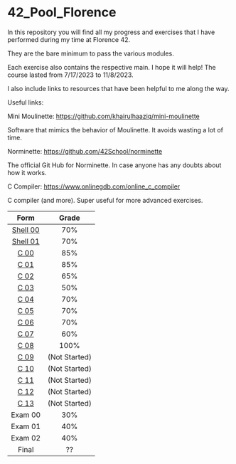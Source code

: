 # 42_Pool_Florence
In this repository you will find all my progress and exercises that I have performed during my time at Florence 42.

They are the bare minimum to pass the various modules.

Each exercise also contains the respective main. 
I hope it will help! The course lasted from 7/17/2023 to 11/8/2023.

I also include links to resources that have been helpful to me along the way.

Useful links:

Mini Moulinette: 
https://github.com/khairulhaaziq/mini-moulinette

Software that mimics the behavior of Moulinette. It avoids wasting a lot of time.

Norminette:
https://github.com/42School/norminette

The official Git Hub for Norminette. In case anyone has any doubts about how it works.

C Compiler: 
https://www.onlinegdb.com/online_c_compiler

C compiler (and more). Super useful for more advanced exercises.

Form         | Grade 
:-----------:|:------:
[Shell 00](/S00/) | 70%
[Shell 01](/S01/) | 70%
[C 00](/C00/) | 85%
[C 01](/C01/) | 85%
[C 02](/C02/) | 65%
[C 03](/C03/) | 50%
[C 04](/C04/) | 70%
[C 05](/C05/) | 70%
[C 06](/C06/) | 70%
[C 07](/C07/) | 60%
[C 08](/C08/) | 100%
[C 09](/C09/) | (Not Started)
[C 10](/C10/) | (Not Started)
[C 11](/C11/) | (Not Started)
[C 12](/C12/) | (Not Started)
[C 13](/C13/) | (Not Started)
Exam 00 | 30%
Exam 01 | 40%
Exam 02 | 40%
Final   | ??
